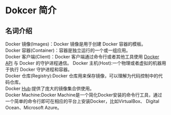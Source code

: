 # Dokcer 简介 #
## 名词介绍 ##
Docker 镜像(Images)：Docker 镜像是用于创建 Docker 容器的模板。  
Docker 容器(Container)：容器是独立运行的一个或一组应用。  
Docker 客户端(Client)：Docker 客户端通过命令行或者其他工具使用 [Docker API](https://docs.docker.com/reference/api/docker_remote_api) 与 Docker 的守护进程通信。
Docker 主机(Host):一个物理或者虚拟的机器用于执行 Docker 守护进程和容器。  
Docker 仓库(Registry):Docker 仓库用来保存镜像，可以理解为代码控制中的代码仓库。  
Docker [Hub](https://hub.docker.com):提供了庞大的镜像集合供使用。  
Docker Machine:Docker Machine是一个简化Docker安装的命令行工具，通过一个简单的命令行即可在相应的平台上安装Docker，比如VirtualBox、 Digital Ocean、Microsoft Azure。
